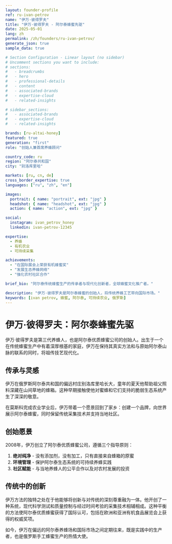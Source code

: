 ```yaml
---
layout: founder-profile
ref: ru-ivan-petrov
name: "伊万·彼得罗夫"
title: "伊万·彼得罗夫 - 阿尔泰蜂蜜先驱"
date: 2025-05-01
lang: zh
permalink: /zh/founders/ru-ivan-petrov/
generate_json: true
sample_data: true

# Section Configuration - Linear layout (no sidebar)
# Uncomment sections you want to include:
# sections:
#   - breadcrumbs
#   - hero
#   - professional-details
#   - content
#   - associated-brands
#   - expertise-cloud
#   - related-insights

# sidebar_sections:
#   - associated-brands
#   - expertise-cloud
#   - related-insights

brands: [ru-altai-honey]
featured: true
generation: "first"
role: "创始人兼首席养蜂顾问"

country_code: ru
region: "阿尔泰共和国"
city: "别洛库里哈"

markets: [ru, cn, de]
cross_border_expertise: true
languages: ["ru", "zh", "en"]

images:
  portrait: { name: "portrait", ext: "jpg" }
  headshot: { name: "headshot", ext: "jpg" }
  action: { name: "action", ext: "jpg" }

social:
  instagram: ivan_petrov_honey
  linkedin: ivan-petrov-12345

expertise:
  - 养蜂
  - 有机农业
  - 可持续采集

achievements:
  - "在国际展会上荣获有机蜂蜜奖"
  - "发展生态养蜂网络"
  - "强化农村社区合作"

brief_bio: "阿尔泰传统蜂蜜生产的传承者与现代化创新者，全球蜂蜜文化推广者。"

description: "伊万·彼得罗夫是阿尔泰蜂蜜的创始人，将传统养蜂工艺带向国际市场。"
keywords: [ivan petrov, 蜂蜜, 阿尔泰, 可持续农业, 俄罗斯]
---
```


# 伊万·彼得罗夫：阿尔泰蜂蜜先驱

伊万·彼得罗夫是第三代养蜂人，也是阿尔泰优质蜂蜜公司的创始人。出生于一个在传统蜂蜜生产中有着深厚根基的家庭，伊万在保持其真实方法和与原始阿尔泰山脉的联系的同时，将祖传技艺现代化。

## 传承与灵感

伊万在俄罗斯阿尔泰共和国的偏远村庄别洛库里哈长大，童年的夏天他帮助祖父照料深藏在山间草地的蜂箱。这种早期接触使他对蜜蜂和它们支持的脆弱生态系统产生了深深的敬意。

在莫斯科完成农业学业后，伊万带着一个愿景回到了家乡：创建一个品牌，向世界展示阿尔泰蜂蜜，同时保留传统采集技术并支持当地社区。

## 创始愿景

2008年，伊万创立了阿尔泰优质蜂蜜公司，遵循三个指导原则：

1. **绝对纯净** - 没有添加剂，没有加工，只有直接来自蜂箱的原蜜
2. **环境管理** - 保护阿尔泰生态系统的可持续养蜂实践
3. **社区赋能** - 与当地养蜂人的公平合作以及对农村发展的投资

## 传统中的创新

伊万方法的独特之处在于他能够将创新与对传统的深刻尊重融为一体。他开创了一种系统，现代科学测试和质量控制与经过时间考验的采集技术相辅相成。这种平衡的方法使阿尔泰优质蜂蜜获得了国际认可，包括在欧洲和亚洲有机食品展览会上获得的权威奖项。

如今，伊万在偏远的阿尔泰养蜂场和国际市场之间定期往来，既是实践中的生产者，也是俄罗斯手工蜂蜜生产的热情大使。
